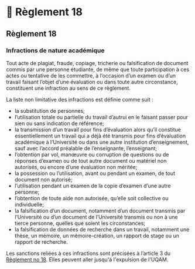 # 🚫 Règlement 18

## Règlement 18

### Infractions de nature académique

Tout acte de plagiat, fraude, copiage, tricherie ou falsification de document commis par une personne étudiante, de même que toute participation à ces actes ou tentative de les commettre, à l’occasion d’un examen ou d’un travail faisant l’objet d’une évaluation ou dans toute autre circonstance, constituent une infraction au sens de ce règlement.

La liste non limitative des infractions est définie comme suit :

* la substitution de personnes;
* l’utilisation totale ou partielle du travail d’autrui en le faisant passer pour sien ou sans indication de référence;
* la transmission d’un travail pour fins d’évaluation alors qu’il constitue essentiellement un travail qui a déjà été transmis pour fins d’évaluation académique à l’Université ou dans une autre institution d’enseignement, sauf avec l’accord préalable de l’enseignante, l’enseignant;
* l’obtention par vol, manœuvre ou corruption de questions ou de réponses d’examen ou de tout autre document ou matériel non autorisés, ou encore d’une évaluation non méritée;
* la possession ou l’utilisation, avant ou pendant un examen, de tout document non autorisé;
* l’utilisation pendant un examen de la copie d’examen d’une autre personne;
* l’obtention de toute aide non autorisée, qu’elle soit collective ou individuelle;
* la falsification d’un document, notamment d’un document transmis par l’Université ou d’un document de l’Université transmis ou non à une tierce personne, quelles que soient les circonstances;
* la falsification de données de recherche dans un travail, notamment une thèse, un mémoire, un mémoire-création, un rapport de stage ou un rapport de recherche.

Les sanctions reliées à ces infractions sont précisées à l’article 3 du [Règlement no 18](http://r18.uqam.ca). Elles peuvent aller jusqu'à l'expulsion de l'UQAM.
